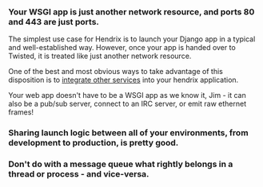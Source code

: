 ### Your WSGI app is just another network resource, and ports 80 and 443 are just ports.

The simplest use case for Hendrix is to launch your Django app in a typical and well-established way.  However, once your app is handed over to Twisted, it is treated like just another network resource.  

One of the best and most obvious ways to take advantage of this disposition is to [integrate other services](deploying-other-services.md) into your hendrix application.

Your web app doesn't have to be a WSGI app as we know it, Jim - it can also be a pub/sub server, connect to an IRC server, or emit raw ethernet frames!

### Sharing launch logic between all of your environments, from development to production, is pretty good.



### Don't do with a message queue what rightly belongs in a thread or process - and vice-versa.
